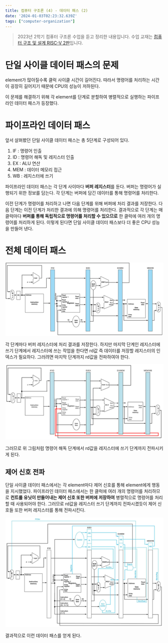 ```yaml
---
title: 컴퓨터 구조론 (4) - 데이터 패스 (2)
date: '2024-01-03T02:23:32.639Z'
tags: ["computer-organization"]
---
```


> 2023년 2학기 컴퓨터 구조론 수업을 듣고 정리한 내용입니다. 수업 교재는 [컴퓨터 구조 및 설계 RISC-V 2판](https://product.kyobobook.co.kr/detail/S000060622658)입니다.

# 단일 사이클 데이터 패스의 문제

element가 많아질수록 클럭 사이클 시간이 길어진다. 따라서 명령어를 처리하는 시간이 굉장히 길어지기 때문에 CPU의 성능이 저하된다.

이 문제를 해결하기 위해 각 element를 단계로 분할하여 병렬적으로 실행하는 파이프라인 데이터 패스가 등장했다.

# 파이프라인 데이터 패스

앞서 살펴봤던 단일 사이클 데이터 패스는 총 5단계로 구성되어 있다.

1. IF : 명령어 인출
2. ID : 명령어 해독 및 레지스터 인출
3. EX : ALU 연산
4. MEM : 데이터 메모리 접근
5. WB : 레지스터에 쓰기

파이프라인 데이터 패스는 각 단계 사이마다 **버퍼 레지스터**를 둔다. 버퍼는 명령어가 실행되기 위한 정보를 담는다. 각 단계는 버퍼에 담긴 데이터를 통해 명령어를 처리한다. 

이전 단계가 명령어를 처리하고 나면 다음 단계를 위해 버퍼에 처리 결과를 저장한다. 다음 단계는 이전 단계가 처리한 결과에 의해 명령어를 처리한다. 결과적으로 각 단계는 매 클럭마다 **버퍼를 통해 독립적으로 명령어를 처리할 수 있으므로** 한 클럭에 여러 개의 명령어를 처리하게 된다. 이렇게 된다면 단일 사이클 데이터 패스보다 더 좋은 CPU 성능을 만들어 낸다.

# 전체 데이터 패스

![Alt text](image.png)

각 단계마다 버퍼 레지스터에 처리 결과를 저장한다. 하지만 마지막 단계인 레지스터에 쓰기 단계에서 레지스터에 쓰는 작업을 한다면 rd값 즉 데이터를 저장할 레지스터의 인덱스가 필요하다. 그러려면 마지막 단계까지 rd값을 전파하여야 한다.

![Alt text](image-1.png)

그러므로 위 그림처럼 명령어 해독 단계에서 rd값을 레지스터에 쓰기 단계까지 전파시키게 된다.

## 제어 신호 전파

단일 사이클 데이터 패스에서는 각 element마다 제어 신호를 통해 element에게 행동을 지시했었다. 파이프라인 데이터 패스에서는 한 클럭에 여러 개의 명령어를 처리하므로 **컨트롤 유닛이 만들어내는 제어 신호 또한 버퍼에 저장하여** 병렬적으로 명령어를 처리할 때 사용되어야 한다. 그러므로 rd값을 레지스터 쓰기 단계까지 전파시켰듯이 제어 신호들 또한 버퍼 레지스터를 통해 전파시킨다.

![Alt text](image-2.png)

결과적으로 이런 데이터 패스를 얻게 된다.
